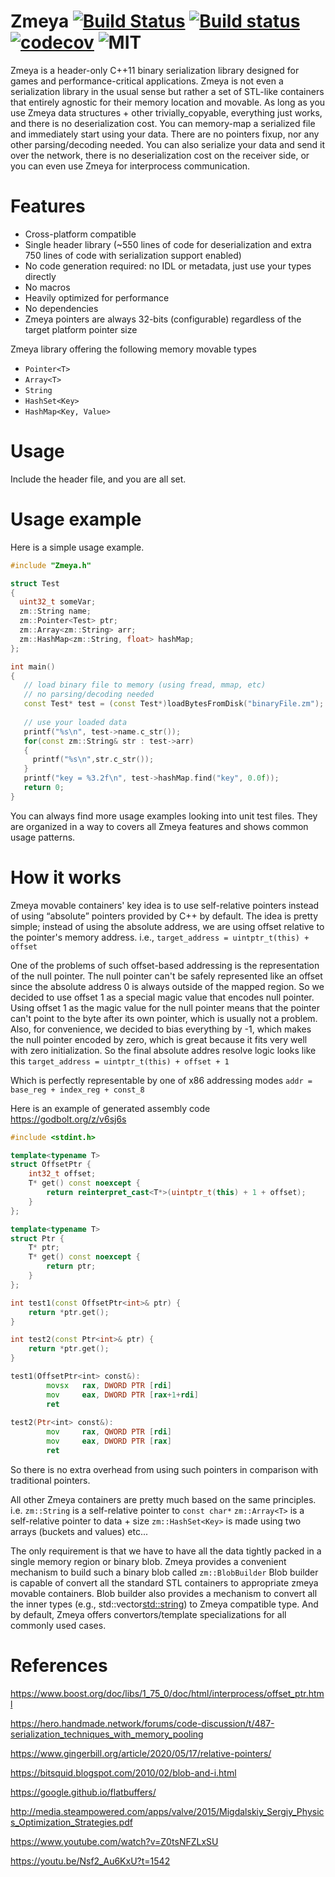 # Zmeya [![Build Status](https://travis-ci.org/SergeyMakeev/Zmeya.svg?branch=main)](https://travis-ci.org/SergeyMakeev/Zmeya) [![Build status](https://ci.appveyor.com/api/projects/status/qllqgshfy9cjme2q?svg=true)](https://ci.appveyor.com/project/SergeyMakeev/zmeya/) [![codecov](https://codecov.io/gh/SergeyMakeev/Zmeya/branch/main/graph/badge.svg?token=V07QJQX2NT)](https://codecov.io/gh/SergeyMakeev/Zmeya) ![MIT](https://img.shields.io/badge/license-MIT-blue.svg)

Zmeya is a header-only C++11 binary serialization library designed for games and performance-critical applications.
Zmeya is not even a serialization library in the usual sense but rather a set of STL-like containers that entirely agnostic for their memory location and movable. As long as you use Zmeya data structures + other trivially_copyable, everything just works, and there is no deserialization cost. You can memory-map a serialized file and immediately start using your data. There are no pointers fixup, nor any other parsing/decoding needed. You can also serialize your data and send it over the network, there is no deserialization cost on the receiver side, or you can even use Zmeya for interprocess communication.

# Features

- Cross-platform compatible
- Single header library (~550 lines of code for deserialization and extra 750 lines of code with serialization support enabled)
- No code generation required: no IDL or metadata, just use your types directly
- No macros
- Heavily optimized for performance
- No dependencies
- Zmeya pointers are always 32-bits (configurable) regardless of the target platform pointer size

Zmeya library offering the following memory movable types
- `Pointer<T>`
- `Array<T>`
- `String`
- `HashSet<Key>`
- `HashMap<Key, Value>`

# Usage

Include the header file, and you are all set.

# Usage example

Here is a simple usage example.

```cpp
#include "Zmeya.h"

struct Test
{
  uint32_t someVar;
  zm::String name;
  zm::Pointer<Test> ptr;
  zm::Array<zm::String> arr;
  zm::HashMap<zm::String, float> hashMap;
};

int main()
{
   // load binary file to memory (using fread, mmap, etc)
   // no parsing/decoding needed
   const Test* test = (const Test*)loadBytesFromDisk("binaryFile.zm");  
   
   // use your loaded data
   printf("%s\n", test->name.c_str());
   for(const zm::String& str : test->arr)
   {
     printf("%s\n",str.c_str());
   }
   printf("key = %3.2f\n", test->hashMap.find("key", 0.0f));
   return 0;
}
```

You can always find more usage examples looking into unit test files. They are organized in a way to covers all Zmeya features and shows common usage patterns.

# How it works

Zmeya movable containers' key idea is to use self-relative pointers instead of using “absolute” pointers provided by C++ by default.
The idea is pretty simple; instead of using the absolute address, we are using offset relative to the pointer's memory address.
i.e., `target_address = uintptr_t(this) + offset`

One of the problems of such offset-based addressing is the representation of the null pointer. The null pointer can't be safely represented like an offset since the absolute address 0 is always outside of the mapped region.
So we decided to use offset 1 as a special magic value that encodes null pointer. Using offset 1 as the magic value for the null pointer means that the pointer can't point to the byte after its own pointer, which is usually not a problem.
Also, for convenience, we decided to bias everything by -1, which makes the null pointer encoded by zero, which is great because it fits very well with zero initialization.
So the final absolute addres resolve logic looks like this
`target_address = uintptr_t(this) + offset + 1`

Which is perfectly representable by one of x86 addressing modes
`addr = base_reg + index_reg + const_8`

Here is an example of generated assembly code
https://godbolt.org/z/v6sj6s

```cpp
#include <stdint.h>

template<typename T>
struct OffsetPtr {
    int32_t offset;
    T* get() const noexcept {
        return reinterpret_cast<T*>(uintptr_t(this) + 1 + offset);
    }
};

template<typename T>
struct Ptr {
    T* ptr;
    T* get() const noexcept {
        return ptr;
    }
};

int test1(const OffsetPtr<int>& ptr) {
    return *ptr.get();
}

int test2(const Ptr<int>& ptr) {
    return *ptr.get();
}
```

```asm
test1(OffsetPtr<int> const&):
        movsx   rax, DWORD PTR [rdi]
        mov     eax, DWORD PTR [rax+1+rdi]
        ret
        
test2(Ptr<int> const&):
        mov     rax, QWORD PTR [rdi]
        mov     eax, DWORD PTR [rax]
        ret
```

So there is no extra overhead from using such pointers in comparison with traditional pointers.

All other Zmeya containers are pretty much based on the same principles.
i.e.
`zm::String` is a self-relative pointer to `const char*`
`zm::Array<T>` is a self-relative pointer to data + size
`zm::HashSet<Key>` is made using two arrays (buckets and values)
etc...

The only requirement is that we have to have all the data tightly packed in a single memory region or binary blob.
Zmeya provides a convenient mechanism to build such a binary blob called `zm::BlobBuilder`
Blob builder is capable of convert all the standard STL containers to appropriate zmeya movable containers. Blob builder also provides a mechanism to convert all the inner types (e.g., std::vector<std::string>) to Zmeya compatible type. And by default, Zmeya offers convertors/template specializations for all commonly used cases.

# References

https://www.boost.org/doc/libs/1_75_0/doc/html/interprocess/offset_ptr.html


https://hero.handmade.network/forums/code-discussion/t/487-serialization_techniques_with_memory_pooling


https://www.gingerbill.org/article/2020/05/17/relative-pointers/


https://bitsquid.blogspot.com/2010/02/blob-and-i.html


https://google.github.io/flatbuffers/


http://media.steampowered.com/apps/valve/2015/Migdalskiy_Sergiy_Physics_Optimization_Strategies.pdf


https://www.youtube.com/watch?v=Z0tsNFZLxSU


https://youtu.be/Nsf2_Au6KxU?t=1542


